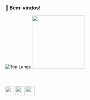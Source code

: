 ### 👋 Bem-vindos! 

![Top Langs](https://github-readme-stats.vercel.app/api/top-langs/?username=AlineFOliveira&layout=compact&theme=gruvbox) <img src="https://conceitos.com/wp-content/uploads/ecologia/Girassol.jpg" style='width:175px;'></img>
#
<div style='display:inline_block'><br>
  <a href='mailto:aliferroli18@gmail.com'><img align='center' height='30' ' src='https://img.shields.io/badge/Gmail-D14836?style=for-the-badge&logo=gmail&logoColor=white'></a>
  <a href='https://discordapp.com/users/1146929593081679944'><img align='center' height='30' src='https://img.shields.io/badge/Discord-7289DA?style=for-the-badge&logo=discord&logoColor=white'></a>
  <a href='https://www.linkedin.com/in/aline-ferreiraoliveira/'><img align='center' height='30' src='https://img.shields.io/badge/LinkedIn-0077B5?style=for-the-badge&logo=linkedin&logoColor=white'></a>
</div>
<!--
**AlineFOliveira/AlineFOliveira** is a ✨ _special_ ✨ repository because its `README.md` (this file) appears on your GitHub profile.

Here are some ideas to get you started:

- 🔭 I’m currently working on ...
- 🌱 I’m currently learning ...
- 👯 I’m looking to collaborate on ...
- 🤔 I’m looking for help with ...
- 💬 Ask me about ...
- 📫 How to reach me: ...
- 😄 Pronouns: ...
- ⚡ Fun fact: ...
-->
